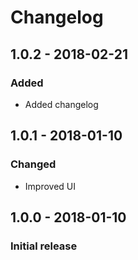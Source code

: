 # Changelog

## 1.0.2 - 2018-02-21
### Added
- Added changelog

## 1.0.1 - 2018-01-10
### Changed
- Improved UI

## 1.0.0 - 2018-01-10
### Initial release